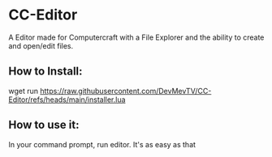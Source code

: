 # CC-Editor

A Editor made for Computercraft with a File Explorer and the ability to create and open/edit files.

## How to Install:
wget run https://raw.githubusercontent.com/DevMevTV/CC-Editor/refs/heads/main/installer.lua

## How to use it:
In your command prompt, run editor. It's as easy as that